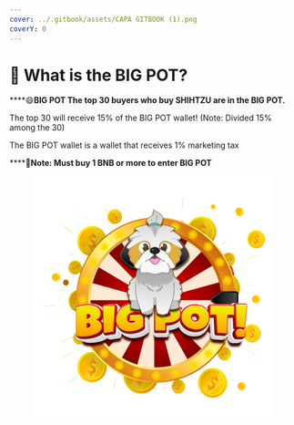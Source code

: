 ```yaml
---
cover: ../.gitbook/assets/CAPA GITBOOK (1).png
coverY: 0
---
```


# 🐶 What is the BIG POT?

****:smile:**BIG POT The top 30 buyers who buy SHIHTZU are in the BIG POT.**

The top 30 will receive 15% of the BIG POT wallet! (Note: Divided 15% among the 30)

The BIG POT wallet is a wallet that receives 1% marketing tax

****:clap:**Note: Must buy 1 BNB or more to enter BIG POT**

<figure><img src="../.gitbook/assets/shitzu big pot¹.png" alt=""><figcaption></figcaption></figure>
